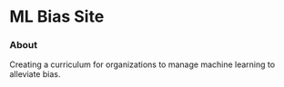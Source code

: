 # ML Bias Site

### About
Creating a curriculum for organizations to manage machine learning to alleviate bias.
